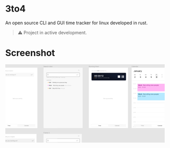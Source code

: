 # 3to4

An open source CLI and GUI time tracker for linux developed in rust.

> ⚠️ Project in active development.

# Screenshot

![Design file](https://raw.githubusercontent.com/emilien-jegou/o324/main/docs/screen_1.png "Design file")
